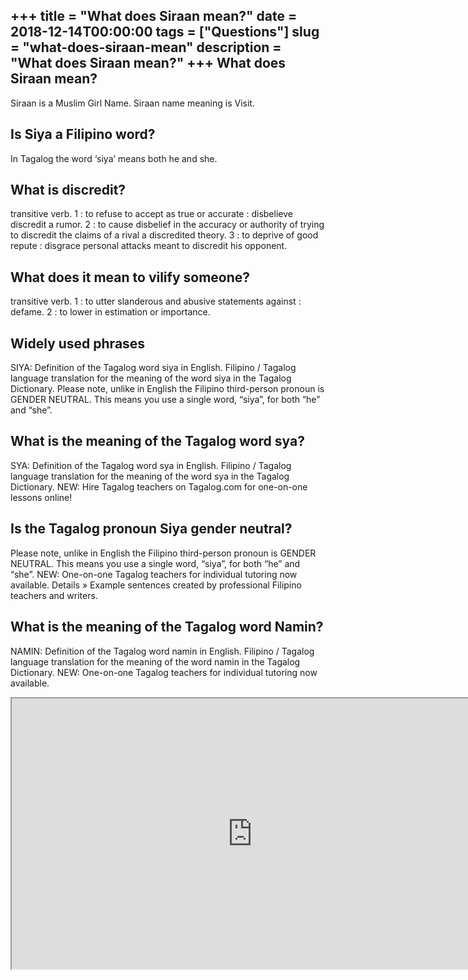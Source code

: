 +++
title = "What does Siraan mean?"
date = 2018-12-14T00:00:00
tags = ["Questions"]
slug = "what-does-siraan-mean"
description = "What does Siraan mean?"
+++
What does Siraan mean?
----------------------

Siraan is a Muslim Girl Name. Siraan name meaning is Visit.

Is Siya a Filipino word?
------------------------

In Tagalog the word ‘siya’ means both he and she.

What is discredit?
------------------

transitive verb. 1 : to refuse to accept as true or accurate : disbelieve discredit a rumor. 2 : to cause disbelief in the accuracy or authority of trying to discredit the claims of a rival a discredited theory. 3 : to deprive of good repute : disgrace personal attacks meant to discredit his opponent.

What does it mean to vilify someone?
------------------------------------

transitive verb. 1 : to utter slanderous and abusive statements against : defame. 2 : to lower in estimation or importance.

Widely used phrases
-------------------

SIYA: Definition of the Tagalog word siya in English. Filipino / Tagalog language translation for the meaning of the word siya in the Tagalog Dictionary. Please note, unlike in English the Filipino third-person pronoun is GENDER NEUTRAL. This means you use a single word, “siya”, for both “he” and “she”.

What is the meaning of the Tagalog word sya?
--------------------------------------------

SYA: Definition of the Tagalog word sya in English. Filipino / Tagalog language translation for the meaning of the word sya in the Tagalog Dictionary. NEW: Hire Tagalog teachers on Tagalog.com for one-on-one lessons online!

Is the Tagalog pronoun Siya gender neutral?
-------------------------------------------

Please note, unlike in English the Filipino third-person pronoun is GENDER NEUTRAL. This means you use a single word, “siya”, for both “he” and “she”. NEW: One-on-one Tagalog teachers for individual tutoring now available. Details » Example sentences created by professional Filipino teachers and writers.

What is the meaning of the Tagalog word Namin?
----------------------------------------------

NAMIN: Definition of the Tagalog word namin in English. Filipino / Tagalog language translation for the meaning of the word namin in the Tagalog Dictionary. NEW: One-on-one Tagalog teachers for individual tutoring now available.

<iframe allow="accelerometer; autoplay; clipboard-write; encrypted-media; gyroscope; picture-in-picture" allowfullscreen="" class="__youtube_prefs__  epyt-is-override  no-lazyload" data-no-lazy="1" data-origheight="433" data-origwidth="770" data-skipgform_ajax_framebjll="" height="433" id="_ytid_99895" loading="lazy" src="https://www.youtube.com/embed/ee5NGwb6Dyg?enablejsapi=1&autoplay=0&cc_load_policy=0&cc_lang_pref=&iv_load_policy=1&loop=0&modestbranding=0&rel=1&fs=1&playsinline=0&autohide=2&theme=dark&color=red&controls=1&" title="YouTube player" width="770"></iframe>